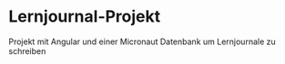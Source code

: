 # Lernjournal-Projekt

Projekt mit Angular und einer Micronaut Datenbank um Lernjournale zu schreiben
